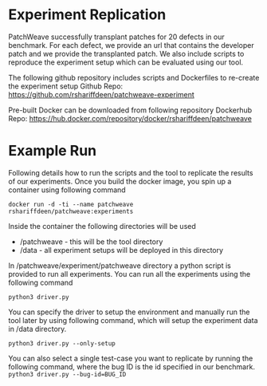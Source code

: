 # Experiment Replication

PatchWeave successfully transplant patches for 20 defects in our benchmark. For each defect, we provide an
url that contains the developer patch and we provide the transplanted patch. We also include scripts to reproduce the experiment setup which can 
be evaluated using our tool. 

The following github repository includes scripts and Dockerfiles to re-create the experiment setup
Github Repo: https://github.com/rshariffdeen/patchweave-experiment

Pre-built Docker can be downloaded from following repository
Dockerhub Repo: https://hub.docker.com/repository/docker/rshariffdeen/patchweave

# Example Run
Following details how to run the scripts and the tool to replicate the results of our experiments.
Once you build the docker image, you spin up a container using following command

``
docker run -d -ti --name patchweave rshariffdeen/patchweave:experiments
``

Inside the container the following directories will be used
- /patchweave - this will be the tool directory
- /data - all experiment setups will be deployed in this directory

In /patchweave/experiment/patchweave directory a python script is provided to run all experiments. 
You can run all the experiments using the following command

``
python3 driver.py
``

You can specify the driver to setup the environment and manually run the tool later by using following command, which will 
setup the experiment data in /data directory. 

``
python3 driver.py --only-setup
``

You can also select a single test-case you want to replicate by running the following command, where the bug ID is the id specified in our benchmark.
``
python3 driver.py --bug-id=BUG_ID
``